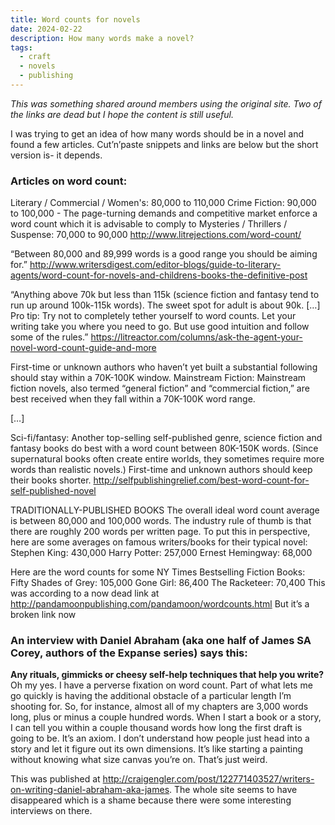 ```yaml
---
title: Word counts for novels
date: 2024-02-22
description: How many words make a novel?
tags:
  - craft
  - novels
  - publishing
---
```

<i>This was something shared around members using the original site. Two of the links are dead but I hope the content is still useful.</i>

I was trying to get an idea of how many words should be in a novel and found a few articles. Cut’n’paste snippets and links are below but the short version is- it depends.  

### Articles on word count: 
Literary / Commercial / Women's: 80,000 to 110,000 Crime Fiction: 90,000 to 100,000 - The page-turning demands and competitive market enforce a word count which it is advisable to comply to Mysteries / Thrillers / Suspense: 70,000 to 90,000 http://www.litrejections.com/word-count/  

“Between 80,000 and 89,999 words is a good range you should be aiming for.” 
http://www.writersdigest.com/editor-blogs/guide-to-literary-agents/word-count-for-novels-and-childrens-books-the-definitive-post  

“Anything above 70k but less than 115k (science fiction and fantasy tend to run up around 100k-115k words). The sweet spot for adult is about 90k. […] Pro tip: Try not to completely tether yourself to word counts. Let your writing take you where you need to go. But use good intuition and follow some of the rules.” 
https://litreactor.com/columns/ask-the-agent-your-novel-word-count-guide-and-more  

First-time or unknown authors who haven’t yet built a substantial following should stay within a 70K-100K window.  Mainstream Fiction: Mainstream fiction novels, also termed “general fiction” and “commercial fiction,” are best received when they fall within a 70K-100K word range.  

[…]  

Sci-fi/fantasy: Another top-selling self-published genre, science fiction and fantasy books do best with a word count between 80K-150K words. (Since supernatural books often create entire worlds, they sometimes require more words than realistic novels.) 
First-time and unknown authors should keep their books shorter. 
http://selfpublishingrelief.com/best-word-count-for-self-published-novel  

TRADITIONALLY-PUBLISHED BOOKS 
The overall ideal word count average is between 80,000 and 100,000 words. The industry rule of thumb is that there are roughly 200 words per written page. To put this in perspective, here are some averages on famous writers/books for their typical novel:  Stephen King: 430,000 
Harry Potter: 257,000 
Ernest Hemingway: 68,000  

Here are the word counts for some NY Times Bestselling Fiction Books:  
Fifty Shades of Grey: 105,000 
Gone Girl: 86,400 
The Racketeer: 70,400
This was according to a now dead link at http://pandamoonpublishing.com/pandamoon/wordcounts.html   But it’s a broken link now

### An interview with Daniel Abraham (aka one half of James SA Corey, authors of the Expanse series) says this:   

**Any rituals, gimmicks or cheesy self-help techniques that help you write?**
<br>
Oh my yes. I have a perverse fixation on word count. Part of what lets me go quickly is having the additional obstacle of a particular length I’m shooting for. So, for instance, almost all of my chapters are 3,000 words long, plus or minus a couple hundred words. When I start a book or a story, I can tell you within a couple thousand words how long the first draft is going to be. It’s an axiom. I don’t understand how people just head into a story and let it figure out its own dimensions. It’s like starting a painting without knowing what size canvas you’re on. That’s just weird.  

This was published at
http://craigengler.com/post/122771403527/writers-on-writing-daniel-abraham-aka-james. The whole site seems to have disappeared which is a shame because there were some interesting interviews on there. 